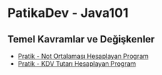 # PatikaDev - Java101

## Temel Kavramlar ve Değişkenler

- [Pratik - Not Ortalaması Hesaplayan Program](https://github.com/aliulu0/PatikaDev-Java101/tree/main/Not%20Ortalamas%C4%B1%20Hesaplayan%20Program)
- [Pratik - KDV Tutarı Hesaplayan Program](https://github.com/aliulu0/PatikaDev-Java101/tree/main/KDV%20Tutar%C4%B1%20Hesaplayan%20Program)
 
